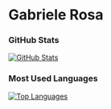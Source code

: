 # Gabriele Rosa

### GitHub Stats
[![GitHub Stats](https://github-readme-stats.vercel.app/api?username=Gabrierosaa&show_icons=true&theme=dark)](https://github.com/Gabrierosaa)

### Most Used Languages
[![Top Languages](https://github-readme-stats.vercel.app/api/top-langs/?username=Gabrierosaa&layout=compact)](https://github.com/Gabrierosaa)
